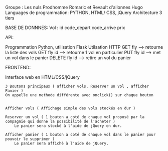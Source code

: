 Groupe : Les nuls 
Prodhomme Romaric  et  Revault d'allonnes Hugo 
Languages de programmation:  PYTHON, HTML/ CSS, jQuery
Architecture 3 tiers

BASE DE DONNNES:
	Vol : 
   		id
   		code_depart
   		code_arrive
   		prix

API:

Programmation Python, utilisation Flask
Utilsation HTTP
	GET fly --> retourne la liste des vols
	GET fly id --> retourne 1 vol en particulier
	PUT fly id --> met un vol dans le panier
	DELETE fly id --> retire un vol du panier

FRONTEND:

Interface web en HTML/CSS/jQuery

	3 Boutons principaux ( afficher vols, Reserver un Vol , afficher Panier ) 
	On appelle une methode différente avec onclick() sur chaque bouton 
	
	
	Afficher vols ( Affichage simple des vols stockés en dur )
	
	Reserver un vol ( 1 bouton a coté de chaque vol proposé par la compagnie qui donne la possibilité de l'acheter )
		Le panier sera stocké à l'aide de jQuery en dur. 
	
	Afficher panier ( 1 bouton a coté de chaque vol dans le panier pour pouvoir le supprimer )
		Le panier sera affiché à l'aide de jQuery.

	







